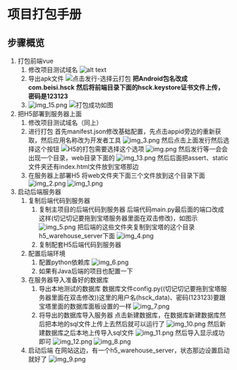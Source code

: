 # 项目打包手册
## 步骤概览
1. 打包前端vue
   1. 修改项目测试域名
   ![alt text](..\资料\手册图片\image.png)
   2. 导出apk文件
   ![点击发行-选择云打包](..\资料\手册图片\image-1.png)
   **把Android包名改成com.beisi.hsck**
   **然后将前端目录下面的hsck.keystore证书文件上传，密码是123123**
   3. ![img_15.png](..\资料\手册图片\img_15.png)
   ![打包成功如图](..\资料\手册图片\image-3.png)
2. 把H5部署到服务器上面
   1. 修改项目测试域名（同上）
   2. 进行打包
   首先manifest.json修改基础配置，先点击appid旁边的重新获取，然后应用名称改为开发者工具
   ![img_3.png](..\资料\手册图片\img_3.png)
   然后点击上面发行然后选择这个按钮
   ![H5的打包需要选择这个选项](..\资料\手册图片\image-4.png)
   ![img.png](..\资料\手册图片\img.png)
   然后发行等一会会出现一个目录，web目录下面的
   ![img_13.png](..\资料\手册图片\img_13.png)
   然后后面把assert、static文件夹还有index.html文件放到宝塔那边
   3. 在服务器上部署H5
   将web文件夹下面三个文件放到这个目录下面
   ![img_2.png](..\资料\手册图片\img_2.png)
   ![img_1.png](..\资料\手册图片\img_1.png)
3. 启动后端服务器
   1. 复制后端代码到服务器
      1. 复制主项目的后端代码到服务器
      后端代码main.py最后面的端口改成这样(切记切记要拖到宝塔服务器里面在双击修改)，如图示
      ![img_5.png](..\资料\手册图片\img_5.png)
      把后端的这些文件夹复制到宝塔的这个目录h5_warehouse_server下面
      ![img_4.png](..\资料\手册图片\img_4.png)
      2. 复制配套H5后端代码到服务器
   2. 配置后端环境
      1. 配置python依赖库
      ![img_6.png](..\资料\手册图片\img_6.png)
      2. 如果有Java后端的项目也配置一下
   3. 在服务器导入准备好的数据库
      1. 导出本地测试的数据库
      数据库文件config.py((切记切记要拖到宝塔服务器里面在双击修改))这里的用户名(hsck_data)、密码(123123)要跟宝塔里面的数据库面板设置的一样
      ![img_7.png](..\资料\手册图片\img_7.png)
      2. 将导出的数据库导入服务器
      点击新建数据库，在数据库新建数据库然后把本地的sql文件上传上去然后就可以运行了
      ![img_10.png](..\资料\手册图片\img_10.png)
      然后新建数据库之后本地上传导入sql文件
      ![img_11.png](..\资料\手册图片\img_11.png)
      然后导入显示成功即可
      ![img_12.png](..\资料\手册图片\img_12.png)
      ![img_8.png](..\资料\手册图片\img_8.png)
   4. 启动后端
      在网站这边，有一个h5_warehouse_server，状态那边设置启动就好了
      ![img_9.png](..\资料\手册图片\img_9.png)